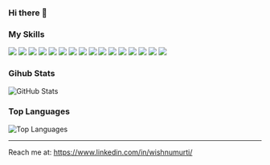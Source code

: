 ### Hi there 👋

### My Skills

<p>
<img src="https://img.shields.io/badge/java-%23ED8B00.svg?&style=flat-square&logo=java&logoColor=white"/>

<img src="https://img.shields.io/badge/c%20-%2300599C.svg?&style=flat-square&logo=c&logoColor=white"/>
<img src="https://img.shields.io/badge/css3%20-%231572B6.svg?&style=flat-square&logo=css3&logoColor=white"/>
<img src="https://img.shields.io/badge/html5%20-%23E34F26.svg?&style=flat-square&logo=html5&logoColor=white"/>
<img src="https://img.shields.io/badge/php-%23777BB4.svg?&style=flat-square&logo=php&logoColor=white"/>
<img src="https://img.shields.io/badge/bootstrap%20-%23563D7C.svg?&style=flat-square&logo=bootstrap&logoColor=white"/>

<img src="https://img.shields.io/badge/laravel%20-%23FF2D20.svg?&style=flat-square&logo=react&logoColor=white"/>
<img src="https://img.shields.io/badge/laravel%20-%23FF2D20.svg?&style=flat-square&logo=reactnative&logoColor=white"/>
<img src="https://img.shields.io/badge/mysql-%2300f.svg?&style=flat-square&logo=mysql&logoColor=white"/>

<img src="https://img.shields.io/badge/TensorFlow%20-%23FF6F00.svg?&style=flat-square&logo=TensorFlow&logoColor=white" />
<img src="https://img.shields.io/badge/pandas%20-%23150458.svg?&style=flat-square&logo=pandas&logoColor=white" />

<img src="https://img.shields.io/badge/Jupyter%20-%23F37626.svg?&style=flat-square&logo=Jupyter&logoColor=white" />
<img src="https://img.shields.io/badge/docker%20-%230db7ed.svg?&style=flat-square&logo=docker&logoColor=white"/>
<img src="https://img.shields.io/badge/git%20-%23F05033.svg?&style=flat-square&logo=git&logoColor=white"/>
<img src="https://img.shields.io/badge/gitlab%20-%23181717.svg?&style=flat-square&logo=gitlab&logoColor=white"/>
<img src="https://img.shields.io/badge/github%20-%23121011.svg?&style=flat-square&logo=github&logoColor=white"/>
</p>


### Gihub Stats
<p><img src="https://github-readme-stats.vercel.app/api?username=salt0330&amp;show_icons=true&amp;count_private=true&amp;theme=cobalt" alt="GitHub Stats"></p>

### Top Languages
<p><img src="https://github-readme-stats.vercel.app/api/top-langs/?username=salt0330&amp;layout=compact" alt="Top Languages"></p>

---

Reach me at: https://www.linkedin.com/in/wishnumurti/

<!--
**salt0330/salt0330** is a ✨ _special_ ✨ repository because its `README.md` (this file) appears on your GitHub profile.

Here are some ideas to get you started:

- 🔭 I’m currently working on ...
- 🌱 I’m currently learning ...
- 👯 I’m looking to collaborate on ...
- 🤔 I’m looking for help with ...
- 💬 Ask me about ...
- 📫 How to reach me: ...
- 😄 Pronouns: ...
- ⚡ Fun fact: ...
-->
